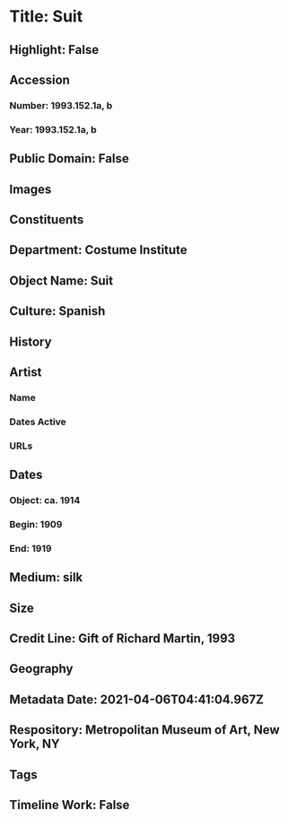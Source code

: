 # Title: Suit
## Highlight: False
## Accession
### Number: 1993.152.1a, b
### Year: 1993.152.1a, b
## Public Domain: False
## Images
## Constituents
## Department: Costume Institute
## Object Name: Suit
## Culture: Spanish
## History
## Artist
### Name
### Dates Active
### URLs
## Dates
### Object: ca. 1914
### Begin: 1909
### End: 1919
## Medium: silk
## Size
## Credit Line: Gift of Richard Martin, 1993
## Geography
## Metadata Date: 2021-04-06T04:41:04.967Z
## Respository: Metropolitan Museum of Art, New York, NY
## Tags
## Timeline Work: False
